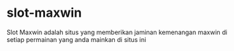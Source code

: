 # slot-maxwin
Slot Maxwin adalah situs yang memberikan jaminan kemenangan maxwin di setiap permainan yang anda mainkan di situs ini
